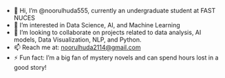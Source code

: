 - 👋 Hi, I’m @noorulhuda555, currently an undergraduate student at FAST NUCES 
- 👀 I’m interested in Data Science, AI, and Machine Learning
- 💞️ I’m looking to collaborate on projects related to data analysis, AI models, Data Visualization, NLP, and Python.
- 📫 Reach me at: noorulhuda2114@gmail.com
- ⚡ Fun fact: I’m a big fan of mystery novels and can spend hours lost in a good story!
<!---
noorulhuda555/noorulhuda555 is a ✨ special ✨ repository because its `README.md` (this file) appears on your GitHub profile.
You can click the Preview link to take a look at your changes.
--->
